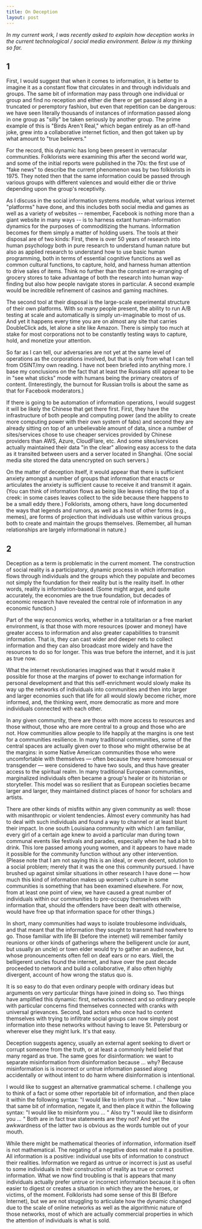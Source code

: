 ```yaml
---
title: On Deception
layout: post
---
```


*In my current work, I was recently asked to explain how deception works in the current technological / social media environment. Below is my thinking so far.*

## 1 

First, I would suggest that when it comes to information, it is better to imagine it as a constant flow that circulates in and through individuals and groups. The same bit of information may pass through one individual or group and find no reception and either die there or get passed along in a truncated or peremptory fashion, but even that repetition can be dangerous: we have seen literally thousands of instances of information passed along in one group as "silly" be taken seriously by another group. The prime example of this is "Birds Aren't Real," which began entirely as an off-hand joke, grew into a collaborative internet fiction, and then got taken up by what amount to "true believers." 

For the record, this dynamic has long been present in vernacular communities. Folklorists were examining this after the second world war, and some of the initial reports were published in the 70s: the first use of "fake news" to describe the current phenomenon was by two folklorists in 1975. They noted then that the same information could be passed through various groups with different valences and would either die or thrive depending upon the group's receptivity. 

As I discuss in the social information systems module, what various internet "platforms" have done, and this includes both social media and games as well as a variety of websites -- remember, Facebook is nothing more than a giant website in many ways -- is to harness extant human-information dynamics for the purposes of commoditizing the humans. Information becomes for them simply a matter of holding users. The tools at their disposal are of two kinds: First, there is over 50 years of research into human psychology both in pure research to understand human nature but also as applied research to understand how to use basic human programming, both in terms of essential cognitive functions as well as common cultural functions, to capture, hold, and harness human attention to drive sales of items. Think no further than the constant re-arranging of grocery stores to take advantage of both the research into human way-finding but also how people navigate stores in particular. A second example would be incredible refinement of casinos and gaming machines. 

The second tool at their disposal is the large-scale experimental structure of their own platforms. With so many people present, the ability to run A/B testing at scale and automatically is simply un-imaginable to most of us. And yet it happens every time you are on almost any site that carries DoubleClick ads, let alone a site like Amazon. There is simply too much at stake for most corporations not to be constantly testing ways to capture, hold, and monetize your attention. 

So far as I can tell, our adversaries are not yet at the same level of operations as the corporations involved, but that is only from what I can tell from OSINT/my own reading. I have not been briefed into anything more. I base my conclusions on the fact that at least the Russians still appear to be in "see what sticks" mode with humans being the primary creators of content. (Interestingly, the burnout for Russian trolls is about the same as that for Facebook moderators.) 

If there is going to be automation of information operations, I would suggest it will be likely the Chinese that get there first. First, they have the infrastructure of both people and computing power (and the ability to create more computing power with their own system of fabs) and second they are already sitting on top of an unbelievable amount of data, since a number of sites/services chose to use cheaper services provided by Chinese providers than AWS, Azure, CloudFlare, etc. And some sites/services actually maintained their data "in the clear" allowing easy access to the data as it transited between users and a server located in Shanghai. (One social media site stored the data unencrypted on such servers.)

On the matter of deception itself, it would appear that there is sufficient anxiety amongst a number of groups that information that enacts or articulates the anxiety is sufficient cause to receive it and transmit it again. (You can think of information flows as being like leaves riding the top of a creek: in some cases leaves collect to the side because there happens to be a small eddy there.) Folklorists, among others, have long documented the ways that legends and rumors, as well as a host of other forms (e.g., memes), are forms of projection that individuals use within various groups both to create and maintain the groups themselves. (Remember, all human relationships are largely informational in nature.) 

## 2

Deception as a term is problematic in the current moment. The construction of social reality is a participatory, dynamic process in which information flows through individuals and the groups which they populate and becomes not simply the foundation for their reality but is the reality itself. In other words, reality is information-based. (Some might argue, and quite accurately, the economies are the true foundation, but decades of economic research have revealed the central role of information in any economic function.)

Part of the way economics works, whether in a totalitarian or a free market environment, is that those with more resources (power and money) have greater access to information and also greater capabilities to transmit information. That is, they can cast wider and deeper nets to collect information and they can also broadcast more widely and have the resources to do so for longer. This was true before the internet, and it is just as true now. 

What the internet revolutionaries imagined was that it would make it possible for those at the margins of power to exchange information for personal development and that this self-enrichment would slowly make its way up the networks of individuals into communities and then into larger and larger economies such that life for all would slowly become richer, more informed, and, the thinking went, more democratic as more and more individuals connected with each other. 

In any given community, there are those with more access to resources and those without, those who are more central to a group and those who are not. How communities allow people to life happily at the margins is one test for a communities resilience. In many traditional communities, some of the central spaces are actually given over to those who might otherwise be at the margins: in some Native American communities those who were uncomfortable with themselves — often because they were homosexual or transgender — were considered to have two souls, and thus have greater access to the spiritual realm. In many traditional European communities, marginalized individuals often became a group's healer or its historian or storyteller. This model was so resilient that as European societies became larger and larger, they maintained distinct places of honor for scholars and artists. 

There are other kinds of misfits within any given community as well: those with misanthropic or violent tendencies. Almost every community has had to deal with such individuals and found a way to channel or at least blunt their impact. In one south Louisiana community with which I am familiar, every girl of a certain age knew to avoid a particular man during town communal events like festivals and parades, especially when he had a bit to drink. This lore passed among young women, and it appears to have made it possible for the community function without any other intervention. (Please note that I am not saying this is an ideal, or even decent, solution to a social problem; merely that it was the one this community pursued. I have brushed up against similar situations in other research I have done — how much this kind of information makes up women's culture in some communities is something that has been examined elsewhere. For now, from at least one point of view, we have caused a great number of individuals within our communities to pre-occupy themselves with information that, should the offenders have been dealt with otherwise, would have free up that information space for other things.)

In short, many communities had ways to isolate troublesome individuals, and that meant that the information they sought to transmit had nowhere to go. Those familiar with life BI (before the internet) will remember family reunions or other kinds of gatherings where the belligerent uncle (or aunt, but usually an uncle) or town elder would try to gather an audience, but whose pronouncements often fell on deaf ears or no ears. Well, the belligerent uncles found the internet, and have over the past decade proceeded to network and build a collaborative, if also often highly divergent, account of how wrong the status quo is. 

It is so easy to do that even ordinary people with ordinary ideas but arguments on very particular things have joined in doing so. Two things have amplified this dynamic: first, networks connect and so ordinary people with particular concerns find themselves connected with cranks with universal grievances. Second, bad actors who once had to content themselves with trying to infiltrate social groups can now simply post information into these networks without having to leave St. Petersburg or wherever else they might lurk. It's that easy.

Deception suggests agency, usually an external agent seeking to divert or corrupt someone from the truth, or at least a commonly held belief that many regard as true. The same goes for disinformation: we want to separate misinformation from disinformation because ... why? Because misinformation is is incorrect or untrue information passed along accidentally or without intent to do harm where disinformation is intentional. 

I would like to suggest an alternative grammatical scheme. I challenge you to think of a fact or some other reportable bit of information, and then place it within the following syntax: "I would like to inform you that ... " Now take that same bit of information, negate it, and then place it within the following syntax: "I would like to misinform you ... " Also try "I would like to disinform you ... " Both are in fact true statements are they not? And yet the awkwardness of the latter two is obvious as the words tumble out of your mouth. 

While there might be mathematical theories of information, information itself is not mathematical. The negating of a negative does not make it a positive. All information is a positive: individual use bits of information to construct their realities. Information we regard as untrue or incorrect is just as useful to some individuals in their construction of reality as true or correct information. What we now find troubling is that is appears that many individuals actually prefer untrue or incorrect information because it is often easier to digest or creates a situation in which they are the heroes, or victims, of the moment. Folklorists had some sense of this BI (Before Internet), but we are not struggling to articulate how the dynamic changed due to the scale of online networks as well as the algorithmic nature of those networks, most of which are actually commercial properties in which the attention of individuals is what is sold.